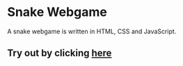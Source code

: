 # Snake Webgame
A snake webgame is written in HTML, CSS and JavaScript. 

## Try out by clicking [here](https://rubal0990.github.io/Snake-Webgame/)
